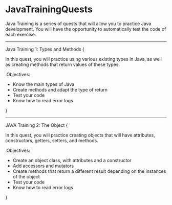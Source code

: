 # JavaTrainingQuests

Java Training is a series of quests that will allow you to practice Java development. You will have the opportunity to automatically test the code of each exercise.
_______________________________________________________________________________________________________________________________

Java Training 1: Types and Methods {

In this quest, you will practice using various existing types in Java, as well as creating methods that return values ​​of these types.

.Objectives:

* Know the main types of Java
* Create methods and adapt the type of return
* Test your code
* Know how to read error logs

}
_______________________________________________________________________________________________________________________________

JAVA Training 2: The Object {

In this quest, you will practice creating objects that will have attributes, constructors, getters, setters, and methods.

.Objectives:

* Create an object class, with attributes and a constructor
* Add accessors and mutators
* Create methods that return a different result depending on the instances of the object
* Test your code
* Know how to read error logs

}
